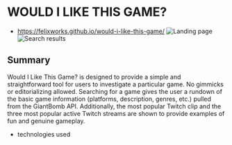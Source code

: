 # WOULD I LIKE THIS GAME?

- https://felixworks.github.io/would-i-like-this-game/
![Landing page](https://i.imgur.com/2fC90ao.jpg) ![Search results](https://i.imgur.com/w6coq8X.jpg)
## Summary
Would I Like This Game? is designed to provide a simple and straightforward tool for users to investigate a particular game. No gimmicks or editorializing allowed. Searching for a game gives the user a rundown of the basic game information (platforms, description, genres, etc.) pulled from the GiantBomb API. Additionally, the most popular Twitch clip and the three most popular active Twitch streams are shown to provide examples of fun and genuine gameplay.
- technologies used
